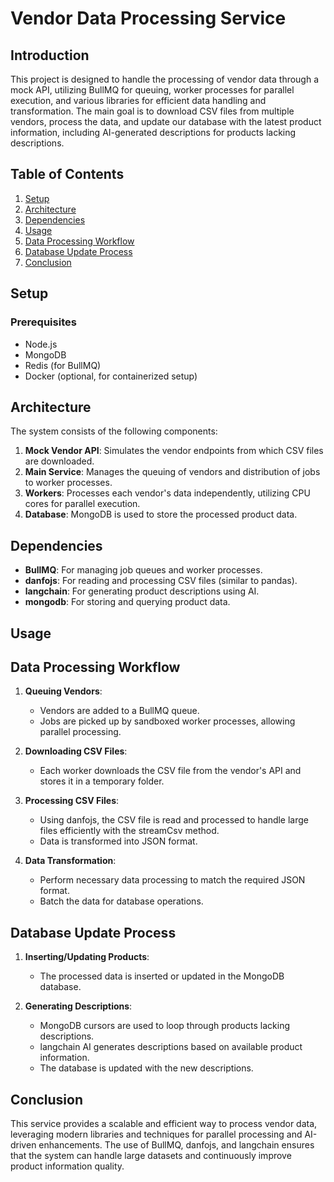 
# Vendor Data Processing Service

## Introduction

This project is designed to handle the processing of vendor data through a mock API, utilizing BullMQ for queuing, worker processes for parallel execution, and various libraries for efficient data handling and transformation. The main goal is to download CSV files from multiple vendors, process the data, and update our database with the latest product information, including AI-generated descriptions for products lacking descriptions.

## Table of Contents

1. [Setup](#setup)
2. [Architecture](#architecture)
3. [Dependencies](#dependencies)
4. [Usage](#usage)
5. [Data Processing Workflow](#data-processing-workflow)
6. [Database Update Process](#database-update-process)
7. [Conclusion](#conclusion)

## Setup

### Prerequisites

- Node.js
- MongoDB
- Redis (for BullMQ)
- Docker (optional, for containerized setup)


## Architecture

The system consists of the following components:

1. **Mock Vendor API**: Simulates the vendor endpoints from which CSV files are downloaded.
2. **Main Service**: Manages the queuing of vendors and distribution of jobs to worker processes.
3. **Workers**: Processes each vendor's data independently, utilizing CPU cores for parallel execution.
4. **Database**: MongoDB is used to store the processed product data.

## Dependencies

- **BullMQ**: For managing job queues and worker processes.
- **danfojs**: For reading and processing CSV files (similar to pandas).
- **langchain**: For generating product descriptions using AI.
- **mongodb**: For storing and querying product data.

## Usage

## Data Processing Workflow

1. **Queuing Vendors**:
   - Vendors are added to a BullMQ queue.
   - Jobs are picked up by sandboxed worker processes, allowing parallel processing.

2. **Downloading CSV Files**:
   - Each worker downloads the CSV file from the vendor's API and stores it in a temporary folder.

3. **Processing CSV Files**:
   - Using danfojs, the CSV file is read and processed to handle large files efficiently with the streamCsv method.
   - Data is transformed into JSON format.

4. **Data Transformation**:
   - Perform necessary data processing to match the required JSON format.
   - Batch the data for database operations.

## Database Update Process

1. **Inserting/Updating Products**:
   - The processed data is inserted or updated in the MongoDB database.

2. **Generating Descriptions**:
   - MongoDB cursors are used to loop through products lacking descriptions.
   - langchain AI generates descriptions based on available product information.
   - The database is updated with the new descriptions.

## Conclusion

This service provides a scalable and efficient way to process vendor data, leveraging modern libraries and techniques for parallel processing and AI-driven enhancements. The use of BullMQ, danfojs, and langchain ensures that the system can handle large datasets and continuously improve product information quality.

